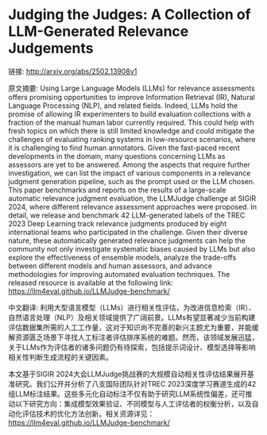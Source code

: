 # Judging the Judges: A Collection of LLM-Generated Relevance Judgements

链接: http://arxiv.org/abs/2502.13908v1

原文摘要:
Using Large Language Models (LLMs) for relevance assessments offers promising
opportunities to improve Information Retrieval (IR), Natural Language
Processing (NLP), and related fields. Indeed, LLMs hold the promise of allowing
IR experimenters to build evaluation collections with a fraction of the manual
human labor currently required. This could help with fresh topics on which
there is still limited knowledge and could mitigate the challenges of
evaluating ranking systems in low-resource scenarios, where it is challenging
to find human annotators. Given the fast-paced recent developments in the
domain, many questions concerning LLMs as assessors are yet to be answered.
Among the aspects that require further investigation, we can list the impact of
various components in a relevance judgment generation pipeline, such as the
prompt used or the LLM chosen.
  This paper benchmarks and reports on the results of a large-scale automatic
relevance judgment evaluation, the LLMJudge challenge at SIGIR 2024, where
different relevance assessment approaches were proposed. In detail, we release
and benchmark 42 LLM-generated labels of the TREC 2023 Deep Learning track
relevance judgments produced by eight international teams who participated in
the challenge. Given their diverse nature, these automatically generated
relevance judgments can help the community not only investigate systematic
biases caused by LLMs but also explore the effectiveness of ensemble models,
analyze the trade-offs between different models and human assessors, and
advance methodologies for improving automated evaluation techniques. The
released resource is available at the following link:
https://llm4eval.github.io/LLMJudge-benchmark/

中文翻译:
利用大型语言模型（LLMs）进行相关性评估，为改进信息检索（IR）、自然语言处理（NLP）及相关领域提供了广阔前景。LLMs有望显著减少当前构建评估数据集所需的人工工作量，这对于知识尚不完善的新兴主题尤为重要，并能缓解资源匮乏场景下寻找人工标注者评估排序系统的难题。然而，该领域发展迅猛，关于LLMs作为评估者的诸多问题仍有待探索，包括提示词设计、模型选择等影响相关性判断生成流程的关键因素。

本文基于SIGIR 2024大会LLMJudge挑战赛的大规模自动相关性评估结果展开基准研究。我们公开并分析了八支国际团队针对TREC 2023深度学习赛道生成的42组LLM标注结果。这些多元化自动标注不仅有助于研究LLM系统性偏差，还可推动以下研究方向：集成模型效果验证、不同模型与人工评估者的权衡分析，以及自动化评估技术的优化方法创新。相关资源详见：https://llm4eval.github.io/LLMJudge-benchmark/

